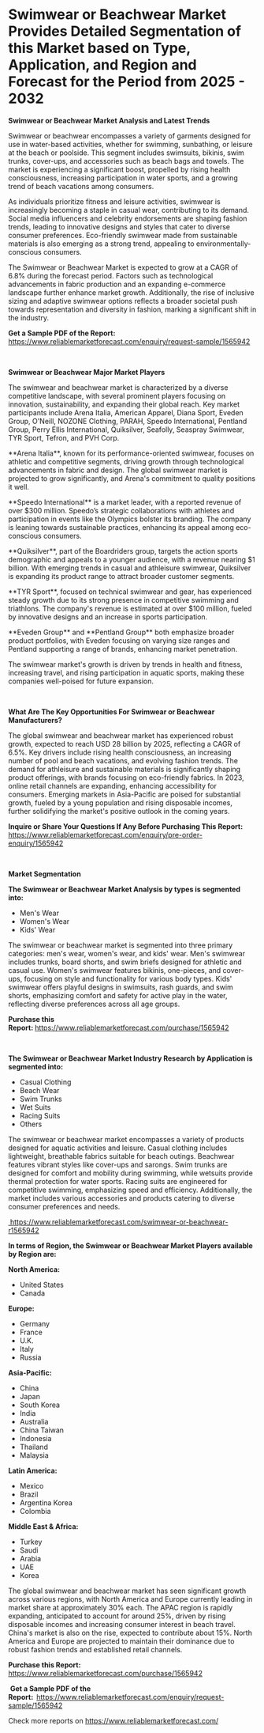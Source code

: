 <p><h1>Swimwear or Beachwear Market Provides Detailed Segmentation of this Market based on Type, Application, and Region and Forecast for the Period from 2025 - 2032</h1></p><p><strong>Swimwear or Beachwear Market Analysis and Latest Trends</strong></p>
<p><p>Swimwear or beachwear encompasses a variety of garments designed for use in water-based activities, whether for swimming, sunbathing, or leisure at the beach or poolside. This segment includes swimsuits, bikinis, swim trunks, cover-ups, and accessories such as beach bags and towels. The market is experiencing a significant boost, propelled by rising health consciousness, increasing participation in water sports, and a growing trend of beach vacations among consumers.</p><p>As individuals prioritize fitness and leisure activities, swimwear is increasingly becoming a staple in casual wear, contributing to its demand. Social media influencers and celebrity endorsements are shaping fashion trends, leading to innovative designs and styles that cater to diverse consumer preferences. Eco-friendly swimwear made from sustainable materials is also emerging as a strong trend, appealing to environmentally-conscious consumers.</p><p>The Swimwear or Beachwear Market is expected to grow at a CAGR of 6.8% during the forecast period. Factors such as technological advancements in fabric production and an expanding e-commerce landscape further enhance market growth. Additionally, the rise of inclusive sizing and adaptive swimwear options reflects a broader societal push towards representation and diversity in fashion, marking a significant shift in the industry.</p></p>
<p><strong>Get a Sample PDF of the Report:&nbsp;</strong> <a href="https://www.reliablemarketforecast.com/enquiry/request-sample/1565942?utm_campaign=2800&utm_medium=2&utm_source=Github&utm_content=ia&utm_term=05042025&utm_id=swimwear-or-beachwear">https://www.reliablemarketforecast.com/enquiry/request-sample/1565942</a></p>
<p>&nbsp;</p>
<p><strong>Swimwear or Beachwear Major Market Players</strong></p>
<p><p>The swimwear and beachwear market is characterized by a diverse competitive landscape, with several prominent players focusing on innovation, sustainability, and expanding their global reach. Key market participants include Arena Italia, American Apparel, Diana Sport, Eveden Group, O'Neill, NOZONE Clothing, PARAH, Speedo International, Pentland Group, Perry Ellis International, Quiksilver, Seafolly, Seaspray Swimwear, TYR Sport, Tefron, and PVH Corp.</p><p>**Arena Italia**, known for its performance-oriented swimwear, focuses on athletic and competitive segments, driving growth through technological advancements in fabric and design. The global swimwear market is projected to grow significantly, and Arena's commitment to quality positions it well.</p><p>**Speedo International** is a market leader, with a reported revenue of over $300 million. Speedo’s strategic collaborations with athletes and participation in events like the Olympics bolster its branding. The company is leaning towards sustainable practices, enhancing its appeal among eco-conscious consumers.</p><p>**Quiksilver**, part of the Boardriders group, targets the action sports demographic and appeals to a younger audience, with a revenue nearing $1 billion. With emerging trends in casual and athleisure swimwear, Quiksilver is expanding its product range to attract broader customer segments.</p><p>**TYR Sport**, focused on technical swimwear and gear, has experienced steady growth due to its strong presence in competitive swimming and triathlons. The company's revenue is estimated at over $100 million, fueled by innovative designs and an increase in sports participation.</p><p>**Eveden Group** and **Pentland Group** both emphasize broader product portfolios, with Eveden focusing on varying size ranges and Pentland supporting a range of brands, enhancing market penetration.</p><p>The swimwear market's growth is driven by trends in health and fitness, increasing travel, and rising participation in aquatic sports, making these companies well-poised for future expansion.</p></p>
<p>&nbsp;</p>
<p><strong>What Are The Key Opportunities For Swimwear or Beachwear Manufacturers?</strong></p>
<p><p>The global swimwear and beachwear market has experienced robust growth, expected to reach USD 28 billion by 2025, reflecting a CAGR of 6.5%. Key drivers include rising health consciousness, an increasing number of pool and beach vacations, and evolving fashion trends. The demand for athleisure and sustainable materials is significantly shaping product offerings, with brands focusing on eco-friendly fabrics. In 2023, online retail channels are expanding, enhancing accessibility for consumers. Emerging markets in Asia-Pacific are poised for substantial growth, fueled by a young population and rising disposable incomes, further solidifying the market's positive outlook in the coming years.</p></p>
<p><strong>Inquire or Share Your Questions If Any Before Purchasing This Report:</strong> <a href="https://www.reliablemarketforecast.com/enquiry/pre-order-enquiry/1565942?utm_campaign=2800&utm_medium=2&utm_source=Github&utm_content=ia&utm_term=05042025&utm_id=swimwear-or-beachwear">https://www.reliablemarketforecast.com/enquiry/pre-order-enquiry/1565942</a></p>
<p>&nbsp;</p>
<p><strong>Market Segmentation</strong></p>
<p><strong>The Swimwear or Beachwear Market Analysis by types is segmented into:</strong></p>
<p><ul><li>Men's Wear</li><li>Women's Wear</li><li>Kids' Wear</li></ul></p>
<p><p>The swimwear or beachwear market is segmented into three primary categories: men's wear, women's wear, and kids' wear. Men's swimwear includes trunks, board shorts, and swim briefs designed for athletic and casual use. Women's swimwear features bikinis, one-pieces, and cover-ups, focusing on style and functionality for various body types. Kids' swimwear offers playful designs in swimsuits, rash guards, and swim shorts, emphasizing comfort and safety for active play in the water, reflecting diverse preferences across all age groups.</p></p>
<p><strong>Purchase this Report:&nbsp;</strong><a href="https://www.reliablemarketforecast.com/purchase/1565942?utm_campaign=2800&utm_medium=2&utm_source=Github&utm_content=ia&utm_term=05042025&utm_id=swimwear-or-beachwear">https://www.reliablemarketforecast.com/purchase/1565942</a></p>
<p>&nbsp;</p>
<p><strong>The Swimwear or Beachwear Market Industry Research by Application is segmented into:</strong></p>
<p><ul><li>Casual Clothing</li><li>Beach Wear</li><li>Swim Trunks</li><li>Wet Suits</li><li>Racing Suits</li><li>Others</li></ul></p>
<p><p>The swimwear or beachwear market encompasses a variety of products designed for aquatic activities and leisure. Casual clothing includes lightweight, breathable fabrics suitable for beach outings. Beachwear features vibrant styles like cover-ups and sarongs. Swim trunks are designed for comfort and mobility during swimming, while wetsuits provide thermal protection for water sports. Racing suits are engineered for competitive swimming, emphasizing speed and efficiency. Additionally, the market includes various accessories and products catering to diverse consumer preferences and needs.</p></p>
<p><a href="https://www.reliablemarketforecast.com/swimwear-or-beachwear-r1565942?utm_campaign=2800&utm_medium=2&utm_source=Github&utm_content=ia&utm_term=05042025&utm_id=swimwear-or-beachwear">&nbsp;https://www.reliablemarketforecast.com/swimwear-or-beachwear-r1565942</a></p>
<p><strong>In terms of Region, the Swimwear or Beachwear Market Players available by Region are:</strong></p>
<p>
    <p> <strong> North America: </strong>
        <ul>
            <li>United States</li>
            <li>Canada</li>
        </ul>
        </p> 
    <p> <strong> Europe: </strong>
        <ul>
            <li>Germany</li>
            <li>France</li>
            <li>U.K.</li>
            <li>Italy</li>
            <li>Russia</li>
        </ul>
        </p> 
    <p> <strong> Asia-Pacific: </strong>
        <ul>
            <li>China</li>
            <li>Japan</li>
            <li>South Korea</li>
            <li>India</li>
            <li>Australia</li>
            <li>China Taiwan</li>
            <li>Indonesia</li>
            <li>Thailand</li>
            <li>Malaysia</li>
        </ul>
        </p> 
    <p> <strong> Latin America: </strong>
        <ul>
            <li>Mexico</li>
            <li>Brazil</li>
            <li>Argentina Korea</li>
            <li>Colombia</li>
        </ul>
        </p> 
    <p> <strong> Middle East & Africa: </strong>
        <ul>
            <li>Turkey</li>
            <li>Saudi</li>
            <li>Arabia</li>
            <li>UAE</li>
            <li>Korea</li>
        </ul>
    </p>
    </p>
<p><p>The global swimwear and beachwear market has seen significant growth across various regions, with North America and Europe currently leading in market share at approximately 30% each. The APAC region is rapidly expanding, anticipated to account for around 25%, driven by rising disposable incomes and increasing consumer interest in beach travel. China's market is also on the rise, expected to contribute about 15%. North America and Europe are projected to maintain their dominance due to robust fashion trends and established retail channels.</p></p>
<p><strong>Purchase this Report: </strong><a href="https://www.reliablemarketforecast.com/purchase/1565942?utm_campaign=2800&utm_medium=2&utm_source=Github&utm_content=ia&utm_term=05042025&utm_id=swimwear-or-beachwear">https://www.reliablemarketforecast.com/purchase/1565942</a></p>
<p>&nbsp;<strong>Get a Sample PDF of the Report:&nbsp;&nbsp;</strong><a href="https://www.reliablemarketforecast.com/enquiry/request-sample/1565942?utm_campaign=2800&utm_medium=2&utm_source=Github&utm_content=ia&utm_term=05042025&utm_id=swimwear-or-beachwear">https://www.reliablemarketforecast.com/enquiry/request-sample/1565942</a></p>
<p><strong></strong></p>
<p>Check more reports on <a href="https://www.reliablemarketforecast.com/?utm_campaign=2800&utm_medium=2&utm_source=Github&utm_content=ia&utm_term=05042025&utm_id=swimwear-or-beachwear">https://www.reliablemarketforecast.com/</a></p>